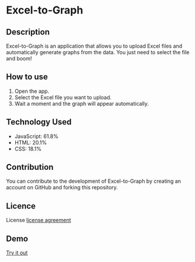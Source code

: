 # Excel-to-Graph

## Description
Excel-to-Graph is an application that allows you to upload Excel files and automatically generate graphs from the data. You just need to select the file and boom!

## How to use
1. Open the app.
2. Select the Excel file you want to upload.
3. Wait a moment and the graph will appear automatically.

## Technology Used
- JavaScript: 61.8%
- HTML: 20.1%
- CSS: 18.1%

## Contribution
You can contribute to the development of Excel-to-Graph by creating an account on GitHub and forking this repository.

## Licence
License <a href="https://github.com/zufarrizal/Excel-to-Graph?tab=MIT-1-ov-file">license agreement</a>

## Demo
<a href="https://zufarrizal.github.io/Excel-to-Graph/" target="_blank">Try it out</a>
